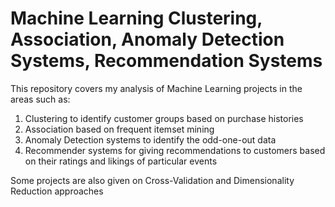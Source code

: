 # Machine Learning Clustering, Association, Anomaly Detection Systems, Recommendation Systems


This repository covers my analysis of Machine Learning projects in the areas such as: 
1. Clustering to identify customer groups based on purchase histories
2. Association based on frequent itemset mining 
3. Anomaly Detection systems to identify the odd-one-out data
4. Recommender systems for giving recommendations to customers based on their ratings and likings of particular events

Some projects are also given on Cross-Validation and Dimensionality Reduction approaches
